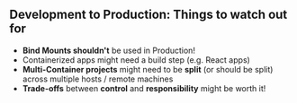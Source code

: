 ## Development to Production: Things to watch out for

- **Bind Mounts shouldn't** be used in Production!
- Containerized apps might need a build step (e.g. React apps)
- **Multi-Container projects** might need to be **split** (or should be split) across multiple hosts / remote machines
- **Trade-offs** between **control** and **responsibility** might be worth it!
